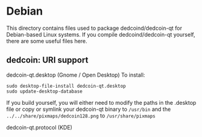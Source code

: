 
Debian
====================
This directory contains files used to package dedcoind/dedcoin-qt
for Debian-based Linux systems. If you compile dedcoind/dedcoin-qt yourself, there are some useful files here.

## dedcoin: URI support ##


dedcoin-qt.desktop  (Gnome / Open Desktop)
To install:

	sudo desktop-file-install dedcoin-qt.desktop
	sudo update-desktop-database

If you build yourself, you will either need to modify the paths in
the .desktop file or copy or symlink your dedcoin-qt binary to `/usr/bin`
and the `../../share/pixmaps/dedcoin128.png` to `/usr/share/pixmaps`

dedcoin-qt.protocol (KDE)

